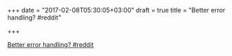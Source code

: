 +++
date = "2017-02-08T05:30:05+03:00"
draft = true
title = "Better error handling?  #reddit"

+++

<p><a href="https://t.co/sl4fwAto4O">Better error handling?  #reddit</a></p>
